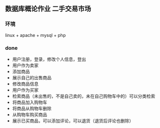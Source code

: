 ## 数据库概论作业 二手交易市场  
### 环境
linux + apache + mysql + php  

### done  
- 用户注册，登录，修改个人信息，登出  
- 用户作为卖家
 - 添加商品
 - 展示自己的出售商品
 - 修改商品信息  
- 用户作为买家  
 - 检索商品（未出售的，不是自己卖的，未在自己购物车中的）可以分类检索
 - 将商品加入购物车
 - 将商品从购物车删除
 - 从购物车购买商品
 - 展示已买商品，可以添加评论，可以退货（退货后评论也删除）  

